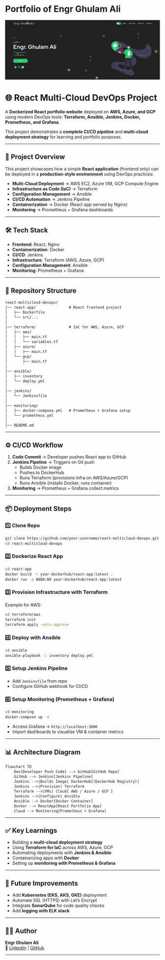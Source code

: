 # Portfolio of Engr Ghulam Ali

<img src="./public/Images/project-home-page.png" alt="Project Home Page" width="600"/>


# 🌐 React Multi-Cloud DevOps Project

A **Dockerized React portfolio website** deployed on **AWS, Azure, and GCP** using modern DevOps tools: **Terraform, Ansible, Jenkins, Docker, Prometheus, and Grafana**.  

This project demonstrates a **complete CI/CD pipeline** and **multi-cloud deployment strategy** for learning and portfolio purposes.

---

## 🚀 Project Overview
This project showcases how a simple **React application** (frontend only) can be deployed in a **production-style environment** using DevOps practices:  

- **Multi-Cloud Deployment** → AWS EC2, Azure VM, GCP Compute Engine  
- **Infrastructure as Code (IaC)** → Terraform  
- **Configuration Management** → Ansible  
- **CI/CD Automation** → Jenkins Pipeline  
- **Containerization** → Docker (React app served by Nginx)  
- **Monitoring** → Prometheus + Grafana dashboards  

---

## 🛠 Tech Stack
- **Frontend**: React, Nginx  
- **Containerization**: Docker  
- **CI/CD**: Jenkins  
- **Infrastructure**: Terraform (AWS, Azure, GCP)  
- **Configuration Management**: Ansible  
- **Monitoring**: Prometheus + Grafana  

---

## 📂 Repository Structure
```
react-multicloud-devops/
│── react-app/               # React frontend project
│   ├── Dockerfile
│   └── src/...
│
│── terraform/               # IaC for AWS, Azure, GCP
│   ├── aws/
│   │   ├── main.tf
│   │   └── variables.tf
│   ├── azure/
│   │   ├── main.tf
│   └── gcp/
│       ├── main.tf
│
│── ansible/
│   ├── inventory
│   └── deploy.yml
│
│── jenkins/
│   └── Jenkinsfile
│
│── monitoring/
│   ├── docker-compose.yml   # Prometheus + Grafana setup
│   └── prometheus.yml
│
│── README.md
```

---

## ⚙️ CI/CD Workflow
1. **Code Commit** → Developer pushes React app to GitHub  
2. **Jenkins Pipeline** → Triggers on Git push  
   - Builds Docker image  
   - Pushes to DockerHub  
   - Runs Terraform (provisions infra on AWS/Azure/GCP)  
   - Runs Ansible (installs Docker, runs container)  
3. **Monitoring** → Prometheus + Grafana collect metrics  

---

## 📦 Deployment Steps

### 1️⃣ Clone Repo
```bash
git clone https://github.com/your-username/react-multicloud-devops.git
cd react-multicloud-devops
```

### 2️⃣ Dockerize React App
```bash
cd react-app
docker build -t your-dockerhub/react-app:latest .
docker run -p 8080:80 your-dockerhub/react-app:latest
```

### 3️⃣ Provision Infrastructure with Terraform
Example for AWS:
```bash
cd terraform/aws
terraform init
terraform apply -auto-approve
```

### 4️⃣ Deploy with Ansible
```bash
cd ansible
ansible-playbook -i inventory deploy.yml
```

### 5️⃣ Setup Jenkins Pipeline
- Add `Jenkinsfile` from repo  
- Configure GitHub webhook for CI/CD  

### 6️⃣ Setup Monitoring (Prometheus + Grafana)
```bash
cd monitoring
docker-compose up -d
```
- Access Grafana → `http://localhost:3000`  
- Import dashboards to visualize VM & container metrics  

---

## 📊 Architecture Diagram
```mermaid
flowchart TD
    Dev[Developer Push Code] --> GitHub[GitHub Repo]
    GitHub --> Jenkins[Jenkins Pipeline]
    Jenkins -->|Builds Image| DockerHub[(DockerHub Registry)]
    Jenkins -->|Provision| Terraform
    Terraform -->|VMs| Cloud[ AWS / Azure / GCP ]
    Jenkins -->|Configure| Ansible
    Ansible --> Docker[Docker Container]
    Docker --> ReactApp[React Portfolio App]
    Cloud --> Monitoring[Prometheus + Grafana]
```

---

## ✅ Key Learnings
- Building a **multi-cloud deployment strategy**  
- Using **Terraform for IaC** across AWS, Azure, GCP  
- Automating deployments with **Jenkins & Ansible**  
- Containerizing apps with **Docker**  
- Setting up **monitoring with Prometheus & Grafana**  

---

## 📌 Future Improvements
- Add **Kubernetes (EKS, AKS, GKE)** deployment  
- Automate SSL (HTTPS) with Let’s Encrypt  
- Integrate **SonarQube** for code quality checks  
- Add **logging with ELK stack**  

---

## 🧑‍💻 Author
**Engr Ghulam Ali**  
🔗 [LinkedIn](https://www.linkedin.com/in/engr-ghulam-ali-548686176) | [GitHub](https://github.com/engrghulamali)

---

